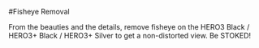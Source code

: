 #Fisheye Removal

From the beauties and the details, remove fisheye on the HERO3 Black / HERO3+ Black / HERO3+ Silver to get a non-distorted view. Be STOKED!
